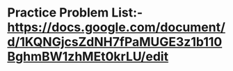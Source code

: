 # Practice Problem List:- https://docs.google.com/document/d/1KQNGjcsZdNH7fPaMUGE3z1b110BghmBW1zhMEt0krLU/edit